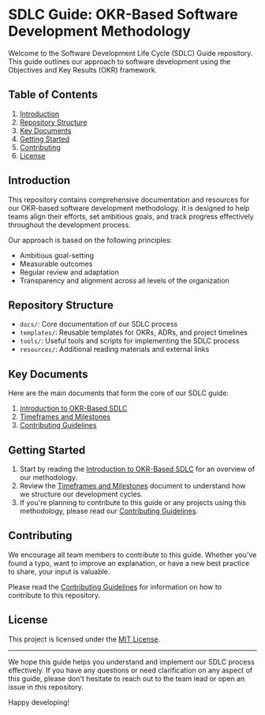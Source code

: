 # SDLC Guide: OKR-Based Software Development Methodology

Welcome to the Software Development Life Cycle (SDLC) Guide repository. This guide outlines our approach to software development using the Objectives and Key Results (OKR) framework.

## Table of Contents

1. [Introduction](#introduction)
2. [Repository Structure](#repository-structure)
3. [Key Documents](#key-documents)
4. [Getting Started](#getting-started)
5. [Contributing](#contributing)
6. [License](#license)

## Introduction

This repository contains comprehensive documentation and resources for our OKR-based software development methodology. It is designed to help teams align their efforts, set ambitious goals, and track progress effectively throughout the development process.

Our approach is based on the following principles:
- Ambitious goal-setting
- Measurable outcomes
- Regular review and adaptation
- Transparency and alignment across all levels of the organization

## Repository Structure

- `docs/`: Core documentation of our SDLC process
- `templates/`: Reusable templates for OKRs, ADRs, and project timelines
- `tools/`: Useful tools and scripts for implementing the SDLC process
- `resources/`: Additional reading materials and external links

## Key Documents

Here are the main documents that form the core of our SDLC guide:

1. [Introduction to OKR-Based SDLC](docs/introduction.md)
2. [Timeframes and Milestones](docs/timeframes-and-milestones.md)
3. [Contributing Guidelines](CONTRIBUTING.md)

## Getting Started

1. Start by reading the [Introduction to OKR-Based SDLC](docs/introduction.md) for an overview of our methodology.
2. Review the [Timeframes and Milestones](docs/timeframes-and-milestones.md) document to understand how we structure our development cycles.
3. If you're planning to contribute to this guide or any projects using this methodology, please read our [Contributing Guidelines](CONTRIBUTING.md).

## Contributing

We encourage all team members to contribute to this guide. Whether you've found a typo, want to improve an explanation, or have a new best practice to share, your input is valuable.

Please read the [Contributing Guidelines](CONTRIBUTING.md) for information on how to contribute to this repository.

## License

This project is licensed under the [MIT License](LICENSE).

---

We hope this guide helps you understand and implement our SDLC process effectively. If you have any questions or need clarification on any aspect of this guide, please don't hesitate to reach out to the team lead or open an issue in this repository.

Happy developing!